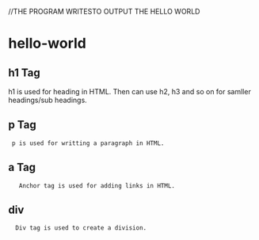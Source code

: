 //THE PROGRAM WRITESTO OUTPUT THE HELLO WORLD
# hello-world
## h1 Tag
   h1 is used for heading in HTML. Then can use h2, h3 and so on for samller headings/sub headings.
## p Tag 

     p is used for writting a paragraph in HTML.
     
## a Tag
       Anchor tag is used for adding links in HTML.
## div 
      Div tag is used to create a division.
